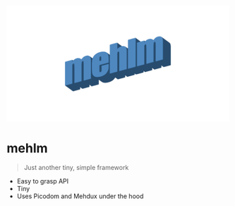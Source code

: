<div align="center">
  <img src="https://raw.githubusercontent.com/rognstadragnar/mehlm/master/mehlm.jpg" alt="mehdux">
</div>

# mehlm

> Just another tiny, simple framework

* Easy to grasp API
* Tiny
* Uses Picodom and Mehdux under the hood
